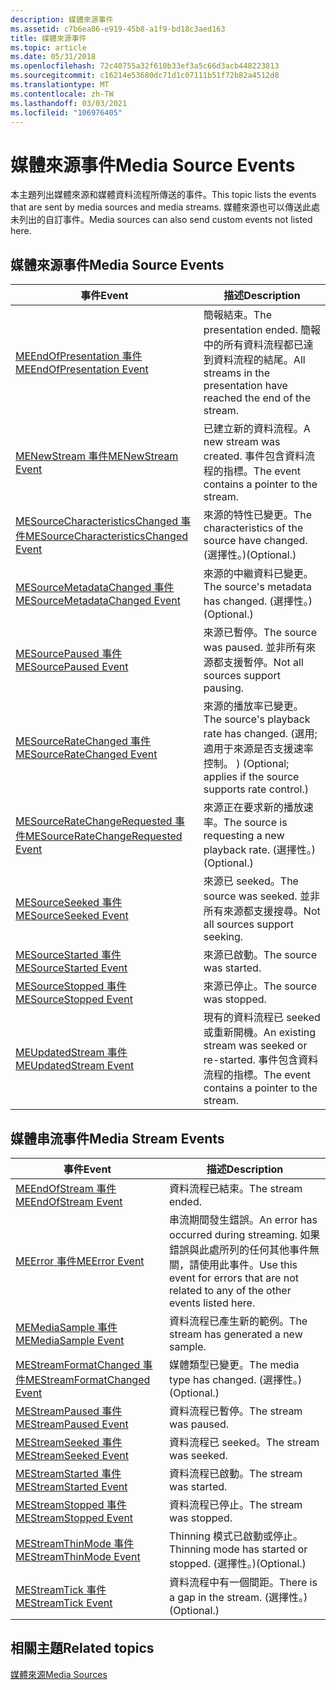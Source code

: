 ```yaml
---
description: 媒體來源事件
ms.assetid: c7b6ea86-e919-45b8-a1f9-bd18c3aed163
title: 媒體來源事件
ms.topic: article
ms.date: 05/31/2018
ms.openlocfilehash: 72c40755a32f610b33ef3a5c66d3acb448223813
ms.sourcegitcommit: c16214e53680dc71d1c07111b51f72b82a4512d8
ms.translationtype: MT
ms.contentlocale: zh-TW
ms.lasthandoff: 03/03/2021
ms.locfileid: "106976405"
---
```

# <a name="media-source-events"></a><span data-ttu-id="abac2-103">媒體來源事件</span><span class="sxs-lookup"><span data-stu-id="abac2-103">Media Source Events</span></span>

<span data-ttu-id="abac2-104">本主題列出媒體來源和媒體資料流程所傳送的事件。</span><span class="sxs-lookup"><span data-stu-id="abac2-104">This topic lists the events that are sent by media sources and media streams.</span></span> <span data-ttu-id="abac2-105">媒體來源也可以傳送此處未列出的自訂事件。</span><span class="sxs-lookup"><span data-stu-id="abac2-105">Media sources can also send custom events not listed here.</span></span>

## <a name="media-source-events"></a><span data-ttu-id="abac2-106">媒體來源事件</span><span class="sxs-lookup"><span data-stu-id="abac2-106">Media Source Events</span></span>



| <span data-ttu-id="abac2-107">事件</span><span class="sxs-lookup"><span data-stu-id="abac2-107">Event</span></span>                                                                      | <span data-ttu-id="abac2-108">描述</span><span class="sxs-lookup"><span data-stu-id="abac2-108">Description</span></span>                                                                                      |
|----------------------------------------------------------------------------|--------------------------------------------------------------------------------------------------|
| [<span data-ttu-id="abac2-109">MEEndOfPresentation 事件</span><span class="sxs-lookup"><span data-stu-id="abac2-109">MEEndOfPresentation Event</span></span>](meendofpresentation.md)                       | <span data-ttu-id="abac2-110">簡報結束。</span><span class="sxs-lookup"><span data-stu-id="abac2-110">The presentation ended.</span></span> <span data-ttu-id="abac2-111">簡報中的所有資料流程都已達到資料流程的結尾。</span><span class="sxs-lookup"><span data-stu-id="abac2-111">All streams in the presentation have reached the end of the stream.</span></span>      |
| [<span data-ttu-id="abac2-112">MENewStream 事件</span><span class="sxs-lookup"><span data-stu-id="abac2-112">MENewStream Event</span></span>](menewstream.md)                                       | <span data-ttu-id="abac2-113">已建立新的資料流程。</span><span class="sxs-lookup"><span data-stu-id="abac2-113">A new stream was created.</span></span> <span data-ttu-id="abac2-114">事件包含資料流程的指標。</span><span class="sxs-lookup"><span data-stu-id="abac2-114">The event contains a pointer to the stream.</span></span>                            |
| [<span data-ttu-id="abac2-115">MESourceCharacteristicsChanged 事件</span><span class="sxs-lookup"><span data-stu-id="abac2-115">MESourceCharacteristicsChanged Event</span></span>](mesourcecharacteristicschanged.md) | <span data-ttu-id="abac2-116">來源的特性已變更。</span><span class="sxs-lookup"><span data-stu-id="abac2-116">The characteristics of the source have changed.</span></span> <span data-ttu-id="abac2-117">(選擇性。)</span><span class="sxs-lookup"><span data-stu-id="abac2-117">(Optional.)</span></span>                                      |
| [<span data-ttu-id="abac2-118">MESourceMetadataChanged 事件</span><span class="sxs-lookup"><span data-stu-id="abac2-118">MESourceMetadataChanged Event</span></span>](mesourcemetadatachanged.md)               | <span data-ttu-id="abac2-119">來源的中繼資料已變更。</span><span class="sxs-lookup"><span data-stu-id="abac2-119">The source's metadata has changed.</span></span> <span data-ttu-id="abac2-120">(選擇性。)</span><span class="sxs-lookup"><span data-stu-id="abac2-120">(Optional.)</span></span>                                                   |
| [<span data-ttu-id="abac2-121">MESourcePaused 事件</span><span class="sxs-lookup"><span data-stu-id="abac2-121">MESourcePaused Event</span></span>](mesourcepaused.md)                                 | <span data-ttu-id="abac2-122">來源已暫停。</span><span class="sxs-lookup"><span data-stu-id="abac2-122">The source was paused.</span></span> <span data-ttu-id="abac2-123">並非所有來源都支援暫停。</span><span class="sxs-lookup"><span data-stu-id="abac2-123">Not all sources support pausing.</span></span>                                          |
| [<span data-ttu-id="abac2-124">MESourceRateChanged 事件</span><span class="sxs-lookup"><span data-stu-id="abac2-124">MESourceRateChanged Event</span></span>](mesourceratechanged.md)                       | <span data-ttu-id="abac2-125">來源的播放率已變更。</span><span class="sxs-lookup"><span data-stu-id="abac2-125">The source's playback rate has changed.</span></span> <span data-ttu-id="abac2-126"> (選用;適用于來源是否支援速率控制。 ) </span><span class="sxs-lookup"><span data-stu-id="abac2-126">(Optional; applies if the source supports rate control.)</span></span> |
| [<span data-ttu-id="abac2-127">MESourceRateChangeRequested 事件</span><span class="sxs-lookup"><span data-stu-id="abac2-127">MESourceRateChangeRequested Event</span></span>](mesourceratechangerequested.md)       | <span data-ttu-id="abac2-128">來源正在要求新的播放速率。</span><span class="sxs-lookup"><span data-stu-id="abac2-128">The source is requesting a new playback rate.</span></span> <span data-ttu-id="abac2-129">(選擇性。)</span><span class="sxs-lookup"><span data-stu-id="abac2-129">(Optional.)</span></span>                                        |
| [<span data-ttu-id="abac2-130">MESourceSeeked 事件</span><span class="sxs-lookup"><span data-stu-id="abac2-130">MESourceSeeked Event</span></span>](mesourceseeked.md)                                 | <span data-ttu-id="abac2-131">來源已 seeked。</span><span class="sxs-lookup"><span data-stu-id="abac2-131">The source was seeked.</span></span> <span data-ttu-id="abac2-132">並非所有來源都支援搜尋。</span><span class="sxs-lookup"><span data-stu-id="abac2-132">Not all sources support seeking.</span></span>                                          |
| [<span data-ttu-id="abac2-133">MESourceStarted 事件</span><span class="sxs-lookup"><span data-stu-id="abac2-133">MESourceStarted Event</span></span>](mesourcestarted.md)                               | <span data-ttu-id="abac2-134">來源已啟動。</span><span class="sxs-lookup"><span data-stu-id="abac2-134">The source was started.</span></span>                                                                          |
| [<span data-ttu-id="abac2-135">MESourceStopped 事件</span><span class="sxs-lookup"><span data-stu-id="abac2-135">MESourceStopped Event</span></span>](mesourcestopped.md)                               | <span data-ttu-id="abac2-136">來源已停止。</span><span class="sxs-lookup"><span data-stu-id="abac2-136">The source was stopped.</span></span>                                                                          |
| [<span data-ttu-id="abac2-137">MEUpdatedStream 事件</span><span class="sxs-lookup"><span data-stu-id="abac2-137">MEUpdatedStream Event</span></span>](meupdatedstream.md)                               | <span data-ttu-id="abac2-138">現有的資料流程已 seeked 或重新開機。</span><span class="sxs-lookup"><span data-stu-id="abac2-138">An existing stream was seeked or re-started.</span></span> <span data-ttu-id="abac2-139">事件包含資料流程的指標。</span><span class="sxs-lookup"><span data-stu-id="abac2-139">The event contains a pointer to the stream.</span></span>         |



 

## <a name="media-stream-events"></a><span data-ttu-id="abac2-140">媒體串流事件</span><span class="sxs-lookup"><span data-stu-id="abac2-140">Media Stream Events</span></span>



| <span data-ttu-id="abac2-141">事件</span><span class="sxs-lookup"><span data-stu-id="abac2-141">Event</span></span>                                                    | <span data-ttu-id="abac2-142">描述</span><span class="sxs-lookup"><span data-stu-id="abac2-142">Description</span></span>                                                                                                                    |
|----------------------------------------------------------|--------------------------------------------------------------------------------------------------------------------------------|
| [<span data-ttu-id="abac2-143">MEEndOfStream 事件</span><span class="sxs-lookup"><span data-stu-id="abac2-143">MEEndOfStream Event</span></span>](meendofstream.md)                 | <span data-ttu-id="abac2-144">資料流程已結束。</span><span class="sxs-lookup"><span data-stu-id="abac2-144">The stream ended.</span></span>                                                                                                              |
| [<span data-ttu-id="abac2-145">MEError 事件</span><span class="sxs-lookup"><span data-stu-id="abac2-145">MEError Event</span></span>](meerror.md)                             | <span data-ttu-id="abac2-146">串流期間發生錯誤。</span><span class="sxs-lookup"><span data-stu-id="abac2-146">An error has occurred during streaming.</span></span> <span data-ttu-id="abac2-147">如果錯誤與此處所列的任何其他事件無關，請使用此事件。</span><span class="sxs-lookup"><span data-stu-id="abac2-147">Use this event for errors that are not related to any of the other events listed here.</span></span> |
| [<span data-ttu-id="abac2-148">MEMediaSample 事件</span><span class="sxs-lookup"><span data-stu-id="abac2-148">MEMediaSample Event</span></span>](memediasample.md)                 | <span data-ttu-id="abac2-149">資料流程已產生新的範例。</span><span class="sxs-lookup"><span data-stu-id="abac2-149">The stream has generated a new sample.</span></span>                                                                                         |
| [<span data-ttu-id="abac2-150">MEStreamFormatChanged 事件</span><span class="sxs-lookup"><span data-stu-id="abac2-150">MEStreamFormatChanged Event</span></span>](mestreamformatchanged.md) | <span data-ttu-id="abac2-151">媒體類型已變更。</span><span class="sxs-lookup"><span data-stu-id="abac2-151">The media type has changed.</span></span> <span data-ttu-id="abac2-152">(選擇性。)</span><span class="sxs-lookup"><span data-stu-id="abac2-152">(Optional.)</span></span>                                                                                        |
| [<span data-ttu-id="abac2-153">MEStreamPaused 事件</span><span class="sxs-lookup"><span data-stu-id="abac2-153">MEStreamPaused Event</span></span>](mestreampaused.md)               | <span data-ttu-id="abac2-154">資料流程已暫停。</span><span class="sxs-lookup"><span data-stu-id="abac2-154">The stream was paused.</span></span>                                                                                                         |
| [<span data-ttu-id="abac2-155">MEStreamSeeked 事件</span><span class="sxs-lookup"><span data-stu-id="abac2-155">MEStreamSeeked Event</span></span>](mestreamseeked.md)               | <span data-ttu-id="abac2-156">資料流程已 seeked。</span><span class="sxs-lookup"><span data-stu-id="abac2-156">The stream was seeked.</span></span>                                                                                                         |
| [<span data-ttu-id="abac2-157">MEStreamStarted 事件</span><span class="sxs-lookup"><span data-stu-id="abac2-157">MEStreamStarted Event</span></span>](mestreamstarted.md)             | <span data-ttu-id="abac2-158">資料流程已啟動。</span><span class="sxs-lookup"><span data-stu-id="abac2-158">The stream was started.</span></span>                                                                                                        |
| [<span data-ttu-id="abac2-159">MEStreamStopped 事件</span><span class="sxs-lookup"><span data-stu-id="abac2-159">MEStreamStopped Event</span></span>](mestreamstopped.md)             | <span data-ttu-id="abac2-160">資料流程已停止。</span><span class="sxs-lookup"><span data-stu-id="abac2-160">The stream was stopped.</span></span>                                                                                                        |
| [<span data-ttu-id="abac2-161">MEStreamThinMode 事件</span><span class="sxs-lookup"><span data-stu-id="abac2-161">MEStreamThinMode Event</span></span>](mestreamthinmode.md)           | <span data-ttu-id="abac2-162">Thinning 模式已啟動或停止。</span><span class="sxs-lookup"><span data-stu-id="abac2-162">Thinning mode has started or stopped.</span></span> <span data-ttu-id="abac2-163">(選擇性。)</span><span class="sxs-lookup"><span data-stu-id="abac2-163">(Optional.)</span></span>                                                                              |
| [<span data-ttu-id="abac2-164">MEStreamTick 事件</span><span class="sxs-lookup"><span data-stu-id="abac2-164">MEStreamTick Event</span></span>](mestreamtick.md)                   | <span data-ttu-id="abac2-165">資料流程中有一個間距。</span><span class="sxs-lookup"><span data-stu-id="abac2-165">There is a gap in the stream.</span></span> <span data-ttu-id="abac2-166">(選擇性。)</span><span class="sxs-lookup"><span data-stu-id="abac2-166">(Optional.)</span></span>                                                                                      |



 

## <a name="related-topics"></a><span data-ttu-id="abac2-167">相關主題</span><span class="sxs-lookup"><span data-stu-id="abac2-167">Related topics</span></span>

<dl> <dt>

[<span data-ttu-id="abac2-168">媒體來源</span><span class="sxs-lookup"><span data-stu-id="abac2-168">Media Sources</span></span>](media-sources.md)
</dt> </dl>

 

 



